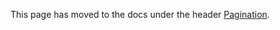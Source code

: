This page has moved to the docs under the header [Pagination](http://jekyllrb.com/docs/pagination/).